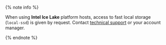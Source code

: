 {% note info %}

When using **Intel Ice Lake** platform hosts, access to fast local storage (`local-ssd`) is given by request. Contact [technical support](../support/) or your account manager.

{% endnote %}
